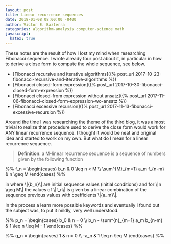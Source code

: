 ```yaml
---
layout: post
title: Linear recurrence sequences
date: 2018-01-08 08:00:00 -0400
author: Victor E. Bazterra
categories: algorithm-analysis computer-science math
javascript:
  katex: true
---
```


These notes are the result of how I lost my mind when researching Fibonacci sequence. I wrote already four post about it, in particular in how to derive a close form to compute the whole sequence, see below.

* [Fibonacci recursive and iterative algorithms]({% post_url 2017-10-23-fibonacci-recursive-and-iterative-algorithms %})
* [Fibonacci closed-form expression]({% post_url 2017-10-30-fibonacci-closed-form-expression %})
* [Fibonacci closed-from expression without ansatz]({% post_url 2017-11-06-fibonacci-closed-form-expression-wo-ansatz %})
* [Fibonacci excessive recursion]({% post_url 2017-11-13-fibonacci-excessive-recursion %})

Around the time I was researching the theme of the third blog, it was almost trivial to realize that procedure used to derive the close form would work for ANY linear recurrence sequence. I thought it would be neat and original idea and started to work on my own. But what do I mean for a linear recurrence sequence.

> **Definition**: a M-linear recurrence sequence is a sequence of numbers given by the following function

<p>%%
f_n = \begin{cases}
b_n & 0 \leq n < M \\
\sum^{M}_{m=1} a_m f_{n-m} & n \geq M
\end{cases}
%%</p>

in where \\|\{b_n\}\\| are initial sequence values (initial conditions) and for \\|n \geq M\\| the values of \\|f_n\\| is given by a linear combination of the sequence previous values with coefficients \\|\{a_m\}\\|.

In the process a learn more possible keywords and eventually I found out the subject was, to put it mildly, very well understood.

<p>%%
p_n = \begin{cases}
b_0 & n = 0 \\
b_n - \sum^{n}_{m=1} a_m b_{n-m} & 1 \leq n \leq M - 1
\end{cases}
%%</p>

<p>%%
q_n = \begin{cases}
1 & n = 0 \\
-a_n & 1 \leq n \leq M
\end{cases}
%%</p>

